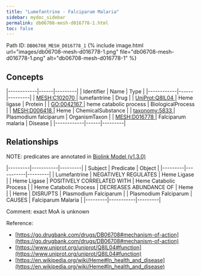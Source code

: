 ```yaml
---
title: "Lumefantrine - Falciparum Malaria"
sidebar: mydoc_sidebar
permalink: db06708-mesh-d016778-1.html
toc: false 
---
```



Path ID: `DB06708_MESH_D016778_1`
{% include image.html url="images/db06708-mesh-d016778-1.png" file="db06708-mesh-d016778-1.png" alt="db06708-mesh-d016778-1" %}

## Concepts

|------------|------|---------|
| Identifier | Name | Type    |
|------------|------|---------|
| <a href="https://identifiers.org/MESH:C102070">MESH:C102070 </a> | lumefantrine | Drug |
| <a href="https://identifiers.org/UniProt:Q8IL04">UniProt:Q8IL04 </a> | Heme ligase | Protein |
| <a href="https://identifiers.org/GO:0042167">GO:0042167 </a> | heme catabolic process | BiologicalProcess |
| <a href="https://identifiers.org/MESH:D006418">MESH:D006418 </a> | Heme | ChemicalSubstance |
| <a href="https://identifiers.org/taxonomy:5833">taxonomy:5833 </a> | Plasmodium falciparum | OrganismTaxon |
| <a href="https://identifiers.org/MESH:D016778">MESH:D016778 </a> | Falciparum malaria | Disease |
|------------|------|---------|

## Relationships


NOTE: predicates are annotated in <a href="https://github.com/biolink/biolink-model/releases/tag/v1.3.0">Biolink Model (v1.3.0)</a>

|---------|-----------|---------|
| Subject | Predicate | Object  |
|---------|-----------|---------|
| Lumefantrine | NEGATIVELY REGULATES | Heme Ligase |
| Heme Ligase | POSITIVELY CORRELATED WITH | Heme Catabolic Process |
| Heme Catabolic Process | DECREASES ABUNDANCE OF | Heme |
| Heme | DISRUPTS | Plasmodium Falciparum |
| Plasmodium Falciparum | CAUSES | Falciparum Malaria |
|---------|-----------|---------|

Comment: exact MoA is unknown

Reference: 
  - [https://go.drugbank.com/drugs/DB06708#mechanism-of-action](https://go.drugbank.com/drugs/DB06708#mechanism-of-action)
  - [https://www.uniprot.org/uniprot/Q8IL04#function](https://www.uniprot.org/uniprot/Q8IL04#function)
  - [https://en.wikipedia.org/wiki/Heme#In_health_and_disease](https://en.wikipedia.org/wiki/Heme#In_health_and_disease)
